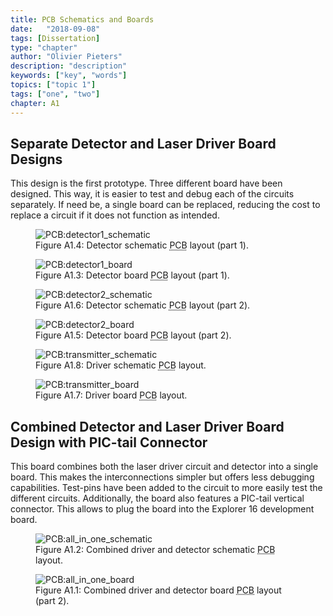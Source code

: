 ```yaml
---
title: PCB Schematics and Boards
date:   "2018-09-08"
tags: [Dissertation]
type: "chapter"
author: "Olivier Pieters"
description: "description"
keywords: ["key", "words"]
topics: ["topic 1"]
tags: ["one", "two"]
chapter: A1
---
```






<h2>Separate Detector and Laser Driver Board Designs</h2>

This design is the first prototype. Three different board have been designed. This way, it is easier to test and debug each of the circuits separately. If need be, a single board can be replaced, reducing the cost to replace a circuit if it does not function as intended.



<figure id="figure-A1.4">
<img alt="PCB:detector1_schematic" src="/images/detector1_schematic.svg">
<figcaption>
Figure A1.4: Detector schematic <abbr title="Printed Circuit Board">PCB</abbr> layout (part 1).
</figcaption>
</figure>





<figure id="figure-A1.3">
<img alt="PCB:detector1_board" src="/images/detector1_board.svg">
<figcaption>
Figure A1.3: Detector board <abbr title="Printed Circuit Board">PCB</abbr> layout (part 1).
</figcaption>
</figure>





<figure id="figure-A1.6">
<img alt="PCB:detector2_schematic" src="/images/detector2_schematic.svg">
<figcaption>
Figure A1.6: Detector schematic <abbr title="Printed Circuit Board">PCB</abbr> layout (part 2).
</figcaption>
</figure>





<figure id="figure-A1.5">
<img alt="PCB:detector2_board" src="/images/detector2_board.svg">
<figcaption>
Figure A1.5: Detector board <abbr title="Printed Circuit Board">PCB</abbr> layout (part 2).
</figcaption>
</figure>





<figure id="figure-A1.8">
<img alt="PCB:transmitter_schematic" src="/images/transmitter_schematic.svg">
<figcaption>
Figure A1.8: Driver schematic <abbr title="Printed Circuit Board">PCB</abbr> layout.
</figcaption>
</figure>





<figure id="figure-A1.7">
<img alt="PCB:transmitter_board" src="/images/transmitter_board.svg">
<figcaption>
Figure A1.7: Driver board <abbr title="Printed Circuit Board">PCB</abbr> layout.
</figcaption>
</figure>





<h2>Combined Detector and Laser Driver Board Design with PIC-tail Connector</h2>

This board combines both the laser driver circuit and detector into a single board. This makes the interconnections simpler but offers less debugging capabilities. Test-pins have been added to the circuit to more easily test the different circuits. Additionally, the board also features a PIC-tail vertical connector. This allows to plug the board into the Explorer 16 development board.



<figure id="figure-A1.2">
<img alt="PCB:all_in_one_schematic" src="/images/all_in_one_schematic.svg">
<figcaption>
Figure A1.2: Combined driver and detector schematic <abbr title="Printed Circuit Board">PCB</abbr> layout.
</figcaption>
</figure>





<figure id="figure-A1.1">
<img alt="PCB:all_in_one_board" src="/images/all_in_one_board.svg">
<figcaption>
Figure A1.1: Combined driver and detector board <abbr title="Printed Circuit Board">PCB</abbr> layout (part 2).
</figcaption>
</figure>



<ul>
</ul>
